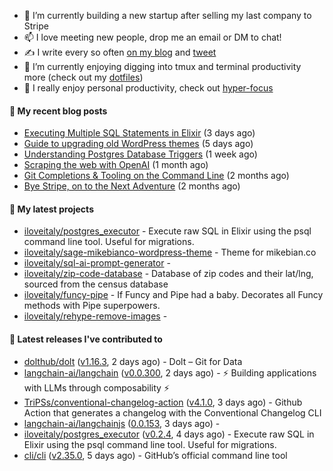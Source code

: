 - 🔭 I’m currently building a new startup after selling my last company to Stripe
- 📫 I love meeting new people, drop me an email or DM to chat!
- ✍️ I write every so often [on my blog](http://mikebian.co/) and [tweet](https://twitter.com/mike_bianco)
- 🌱 I’m currently enjoying digging into tmux and terminal productivity more (check out my [dotfiles](https://github.com/iloveitaly/dotfiles))
- 💬 I really enjoy personal productivity, check out [hyper-focus](https://github.com/iloveitaly/hyper-focus)

#### 📜 My recent blog posts


- [Executing Multiple SQL Statements in Elixir](https://mikebian.co/executing-multiple-sql-statements-in-elixir/) (3 days ago)
- [Guide to upgrading old WordPress themes](https://mikebian.co/guide-to-upgrading-old-wordpress-themes/) (5 days ago)
- [Understanding Postgres Database Triggers](https://mikebian.co/understanding-postgres-database-triggers/) (1 week ago)
- [Scraping the web with OpenAI](https://mikebian.co/scraping-the-web-with-openai/) (1 month ago)
- [Git Completions &amp; Tooling on the Command Line](https://mikebian.co/git-completions-tooling-on-the-command-line/) (2 months ago)
- [Bye Stripe, on to the Next Adventure](https://mikebian.co/bye-stripe-on-to-the-next-adventure/) (2 months ago)

#### 🌱 My latest projects


- [iloveitaly/postgres_executor](https://github.com/iloveitaly/postgres_executor) - Execute raw SQL in Elixir using the psql command line tool. Useful for migrations.
- [iloveitaly/sage-mikebianco-wordpress-theme](https://github.com/iloveitaly/sage-mikebianco-wordpress-theme) - Theme for mikebian.co
- [iloveitaly/sql-ai-prompt-generator](https://github.com/iloveitaly/sql-ai-prompt-generator) - 
- [iloveitaly/zip-code-database](https://github.com/iloveitaly/zip-code-database) - Database of zip codes and their lat/lng, sourced from the census database
- [iloveitaly/funcy-pipe](https://github.com/iloveitaly/funcy-pipe) - If Funcy and Pipe had a baby. Decorates all Funcy methods with Pipe superpowers.
- [iloveitaly/rehype-remove-images](https://github.com/iloveitaly/rehype-remove-images) - 

#### 🔭 Latest releases I've contributed to


- [dolthub/dolt](https://github.com/dolthub/dolt) ([v1.16.3](https://github.com/dolthub/dolt/releases/tag/v1.16.3), 2 days ago) - Dolt – Git for Data
- [langchain-ai/langchain](https://github.com/langchain-ai/langchain) ([v0.0.300](https://github.com/langchain-ai/langchain/releases/tag/v0.0.300), 2 days ago) - ⚡ Building applications with LLMs through composability ⚡
- [TriPSs/conventional-changelog-action](https://github.com/TriPSs/conventional-changelog-action) ([v4.1.0](https://github.com/TriPSs/conventional-changelog-action/releases/tag/v4.1.0), 3 days ago) - Github Action that generates a changelog with the Conventional Changelog CLI
- [langchain-ai/langchainjs](https://github.com/langchain-ai/langchainjs) ([0.0.153](https://github.com/langchain-ai/langchainjs/releases/tag/0.0.153), 3 days ago) - 
- [iloveitaly/postgres_executor](https://github.com/iloveitaly/postgres_executor) ([v0.2.4](https://github.com/iloveitaly/postgres_executor/releases/tag/v0.2.4), 4 days ago) - Execute raw SQL in Elixir using the psql command line tool. Useful for migrations.
- [cli/cli](https://github.com/cli/cli) ([v2.35.0](https://github.com/cli/cli/releases/tag/v2.35.0), 5 days ago) - GitHub’s official command line tool
